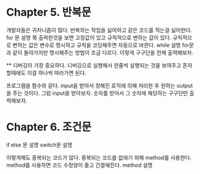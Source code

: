 # Chapter 5. 반복문
개발자들은 귀차니즘이 많다. 반복하는 작업을 싫어하고 같은 코드를 적는걸 싫어한다. 
for 문 설명
	쭉 출력한것을 보면 고정값이 있고 규칙적으로 변하는 값이 있다.
	규칙적으로 변하는 값은 변수로 명시하고 규칙을 코딩해주면 자동으로 바뀐다.
while 설명
	for문과 같이 돌아가지만 명시해주는 방법이 조금 다르다.
이렇게 구구단을 전체 출력해보자.

** 디버깅이 가장 중요하다. 디버깅으로 실행해서 한줄씩 실행되는 것을 보여주고 혼자 할때에도 이걸 하나씩 따라가면 된다.

프로그램을 함수와 같다. input을 받아서 정해진 로직에 의해 처리한 후 원하는 output을 주는 것이다.
그럼 input을 받아보자. 숫자를 받아서 그 숫자에 해당하는 구구단만 출력해보자.

# Chapter 6. 조건문
if else 문 설명
switch문 설명

이렇게해도 중복되는 코드가 많다. 중복되는 코드를 없애기 위해 method를 사용한다.
method를 사용하면 코드 수정양이 줄고 간결해진다.
method 설명